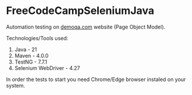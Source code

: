 # FreeCodeCampSeleniumJava

Automation testing on [demoqa.com](https://demoqa.com/) website (Page Object Model).

Technologies/Tools used:
1. Java - 21
2. Maven - 4.0.0
3. TestNG - 7.7.1
4. Selenium WebDriver - 4.27

In order the tests to start you need Chrome/Edge browser instaled on your system.
